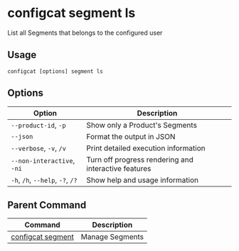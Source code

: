 # configcat segment ls
List all Segments that belongs to the configured user
## Usage
```
configcat [options] segment ls
```
## Options
| Option | Description |
| ------ | ----------- |
| `--product-id`, `-p` | Show only a Product's Segments |
| `--json` | Format the output in JSON |
| `--verbose`, `-v`, `/v` | Print detailed execution information |
| `--non-interactive`, `-ni` | Turn off progress rendering and interactive features |
| `-h`, `/h`, `--help`, `-?`, `/?` | Show help and usage information |
## Parent Command
| Command | Description |
| ------ | ----------- |
| [configcat segment](configcat-segment.md) | Manage Segments |
